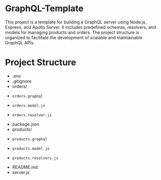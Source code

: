# GraphQL-Template

This project is a template for building a GraphQL server using Node.js, Express, and Apollo Server. It includes predefined schemas, resolvers, and models for managing products and orders. The project structure is organized to facilitate the development of scalable and maintainable GraphQL APIs.

# Project Structure

- .env
- .gitignore
- orders/
-     orders.graphql
-     orders.model.js
-     orders.resolver.js
- package.json
- products/
-     products.graphql
-     products.model.js
-     products.resolvers.js
- README.md
- server.js
